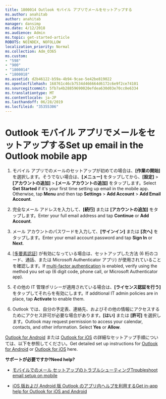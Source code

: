 ```yaml
---
title: 1800014 Outlook モバイル アプリでメールをセットアップする
ms.author: anahitab
author: anahitab
manager: dansimp
ms.date: 4/12/2018
ms.audience: Admin
ms.topic: get-started-article
ROBOTS: NOINDEX, NOFOLLOW
localization_priority: Normal
ms.collection: Adm_O365
ms.custom:
- "598"
- "900"
- "1800014"
- "1800018"
ms.assetid: d2b46122-b59a-4b94-9cae-5e42be819022
ms.openlocfilehash: 168761c46cb7534d466664d6172c6e9f2ce74101
ms.sourcegitcommit: 5fb7a4b28859690020efdea630d03e70cc0e6334
ms.translationtype: MT
ms.contentlocale: ja-JP
ms.lasthandoff: 06/28/2019
ms.locfileid: "35355306"
---
```

# <a name="set-up-email-in-the-outlook-mobile-app"></a><span data-ttu-id="b82a3-102">Outlook モバイル アプリでメールをセットアップする</span><span class="sxs-lookup"><span data-stu-id="b82a3-102">Set up email in the Outlook mobile app</span></span>

1. <span data-ttu-id="b82a3-p101">モバイル アプリでのメールのセットアップが初めての場合は、**[作業の開始]** を選択します。そうでない場合は、**[メニュー]** をタップしてから、**[設定]** \> **[アカウントの追加]** \> **[メール アカウントの追加]** をタップします。</span><span class="sxs-lookup"><span data-stu-id="b82a3-p101">Select **Get Started** if it's your first time setting up email in the mobile app. Otherwise, tap **Menu** and then tap **Settings** \> **Add Account** \> **Add Email Account**.</span></span>

2. <span data-ttu-id="b82a3-105">完全なメール アドレスを入力して、**[続行]** または **[アカウントの追加]** をタップします。</span><span class="sxs-lookup"><span data-stu-id="b82a3-105">Enter your full email address and tap **Continue** or **Add Account**.</span></span>

3. <span data-ttu-id="b82a3-106">メール アカウントのパスワードを入力して、**[サインイン]** または **[次へ]** をタップします。</span><span class="sxs-lookup"><span data-stu-id="b82a3-106">Enter your email account password and tap **Sign In** or **Next**.</span></span>

4. <span data-ttu-id="b82a3-107">[[多要素認証]](https://support.office.com/article/8f0454b2-f51a-4d9c-bcde-2c48e41621c6.aspx) が有効になっている場合は、セットアップした方法 (6 桁のコード、通話、または Microsoft Authenticator アプリ) が使用されていることを確認します。</span><span class="sxs-lookup"><span data-stu-id="b82a3-107">If [multi-factor authentication](https://support.office.com/article/8f0454b2-f51a-4d9c-bcde-2c48e41621c6.aspx) is enabled, verify using the method you set up (6 digit code, phone call, or Microsoft Authenticator app).</span></span>

5. <span data-ttu-id="b82a3-108">その他の IT 管理ポリシーが適用されている場合は、**[ライセンス認証を行う]** をタップしてそれらを有効にします。</span><span class="sxs-lookup"><span data-stu-id="b82a3-108">If additional IT admin policies are in place, tap **Activate** to enable them.</span></span>

6. <span data-ttu-id="b82a3-p102">Outlook では、自分の予定表、連絡先、およびその他の情報にアクセスするためにアクセス許可が必要な場合があります。**[はい]** または **[許可]** を選択します。</span><span class="sxs-lookup"><span data-stu-id="b82a3-p102">Outlook may request permission to access your calendar, contacts, and other information. Select **Yes** or **Allow**.</span></span>

<span data-ttu-id="b82a3-111">[Outlook for Android](https://support.office.com/article/886db551-8dfa-4fd5-b835-f8e532091872.aspx) または [Outlook for iOS](https://support.office.com/article/b2de2161-cc1d-49ef-9ef9-81acd1c8e234.aspx) の詳細なセットアップ手順については、以下を参照してください。</span><span class="sxs-lookup"><span data-stu-id="b82a3-111">Get detailed set up instructions for [Outlook for Android](https://support.office.com/article/886db551-8dfa-4fd5-b835-f8e532091872.aspx) or [Outlook for iOS](https://support.office.com/article/b2de2161-cc1d-49ef-9ef9-81acd1c8e234.aspx) here.</span></span>
  
 <span data-ttu-id="b82a3-112">**サポートが必要ですか?**</span><span class="sxs-lookup"><span data-stu-id="b82a3-112">**Need help?**</span></span>
  
- [<span data-ttu-id="b82a3-113">モバイルでのメール セットアップのトラブルシューティング</span><span class="sxs-lookup"><span data-stu-id="b82a3-113">Troubleshoot email setup on mobile</span></span>](https://support.office.com/article/a264ef01-9c88-48fb-9285-7017e4f31f02.aspx)

- [<span data-ttu-id="b82a3-114">iOS 版および Android 版 Outlook のアプリ内ヘルプを利用する</span><span class="sxs-lookup"><span data-stu-id="b82a3-114">Get in-app help for Outlook for iOS and Android</span></span>](https://support.office.com/article/218a22d1-9fa5-4889-b689-de1c63493243.aspx#ID0EAABAAA=Contact_Support)
